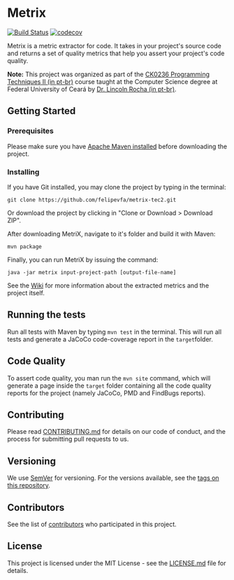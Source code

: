 # Metrix

[![Build Status](https://travis-ci.org/felipevfa/metrix-tec2.svg?branch=development)](https://travis-ci.org/felipevfa/metrix-tec2) [![codecov](https://codecov.io/gh/felipevfa/metrix-tec2/branch/development/graph/badge.svg)](https://codecov.io/gh/felipevfa/metrix-tec2)

Metrix is a metric extractor for code. It takes in your project's source code and returns a set of quality metrics that help you assert your project's code quality.

**Note:** This project was organized as part of the [CK0236 Programming Techniques II (in pt-br)](http://cc.ufc.br/curso/matriz-curricular/?cod=CK0236) course taught at the Computer Science degree at Federal University of Ceará by [Dr. Lincoln Rocha (in pt-br)](http://cc.ufc.br/curso/corpo-docente/lincoln). 

## Getting Started

### Prerequisites

Please make sure you have [Apache Maven installed](https://maven.apache.org/install.html) before downloading the project.

### Installing

If you have Git installed, you may clone the project by typing in the terminal:

```git clone https://github.com/felipevfa/metrix-tec2.git```

Or download the project by clicking in "Clone or Download > Download ZIP".


After downloading MetriX, navigate to it's folder and build it with Maven:

```mvn package```

Finally, you can run MetriX by issuing the command:

```java -jar metrix input-project-path [output-file-name]```


See the [Wiki](https://github.com/felipevfa/metrix-tec2/wiki) for more information about the extracted metrics and the project itself.

## Running the tests

Run all tests with Maven by typing ```mvn test``` in the terminal. This will run all tests and generate a JaCoCo code-coverage report in the ```target```folder.

## Code Quality

To assert code quality, you man run the ```mvn site``` command, which will generate a page inside the ```target``` folder containing all the code quality reports for the project (namely JaCoCo, PMD and FindBugs reports).

## Contributing

Please read [CONTRIBUTING.md](CONTRIBUTING.md) for details on our code of conduct, and the process for submitting pull requests to us.

## Versioning

We use [SemVer](http://semver.org/) for versioning. For the versions available, see the [tags on this repository](https://github.com/felipevfa/metrix-tec2/tags). 

## Contributors

See the list of [contributors](https://github.com/felipevfa/metrix-tec2/contributors) who participated in this project.

## License

This project is licensed under the MIT License - see the [LICENSE.md](LICENSE.md) file for details.
